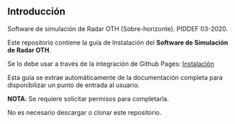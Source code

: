 ## Introducción
Software de simulación de Radar OTH (Sobre-horizonte). 
PIDDEF 03-2020.

Este repositorio contiene la guía de Instalación del **Software de Simulación de Radar OTH**.

Se lo debe usar a través de la integración de Github Pages: [Instalación](https://allanes.github.io/piddef-03-2020-documentacion)

Esta guía se extrae automáticamente de la documentación completa para disponibilizar un punto de entrada al usuario.

**NOTA**: Se requiere solicitar permisos para completarla.

No es necesario descargar o clonar este repositorio.
